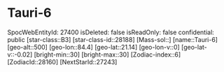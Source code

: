 ﻿---
location: [21.14,84.4,500]
type: Station
tags:
- astro/Star

---

# Tauri-6

SpocWebEntityId: 27400
isDeleted: false
isReadOnly: false
confidential: public
[star-class::B3]
[star-class-id::28188]
[Mass-sol::]
[name::Tauri-6]
[geo-alt::500]
[geo-lon::84.4]
[geo-lat::21.14]
[geo-lon-v::0]
[geo-lat-v::-0.02]
[bright-min::30]
[bright-max::30]
[Zodiac-index::6]
[ZodiacId::28160]
[NextStarId::27243]

